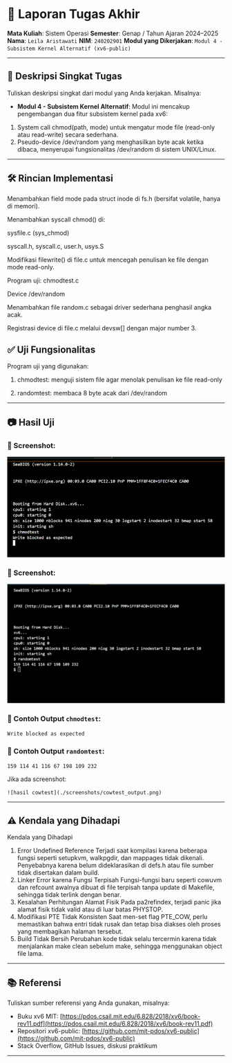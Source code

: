 # 📝 Laporan Tugas Akhir

**Mata Kuliah**: Sistem Operasi
**Semester**: Genap / Tahun Ajaran 2024–2025
**Nama**: `Leila Aristawati`
**NIM**: `240202901`
**Modul yang Dikerjakan**:
`Modul 4 - Subsistem Kernel Alternatif (xv6-public)`

---

## 📌 Deskripsi Singkat Tugas

Tuliskan deskripsi singkat dari modul yang Anda kerjakan. Misalnya:

* **Modul 4 - Subsistem Kernel Alternatif**:
 Modul ini mencakup pengembangan dua fitur subsistem kernel pada xv6:
1. System call chmod(path, mode) untuk mengatur mode file (read-only atau read-write) secara sederhana.
2. Pseudo-device /dev/random yang menghasilkan byte acak ketika dibaca, menyerupai fungsionalitas /dev/random di sistem UNIX/Linux.
---

## 🛠️ Rincian Implementasi

Menambahkan field mode pada struct inode di fs.h (bersifat volatile, hanya di memori).

Menambahkan syscall chmod() di:

sysfile.c (sys_chmod)

syscall.h, syscall.c, user.h, usys.S

Modifikasi filewrite() di file.c untuk mencegah penulisan ke file dengan mode read-only.

Program uji: chmodtest.c

Device /dev/random

Menambahkan file random.c sebagai driver sederhana penghasil angka acak.

Registrasi device di file.c melalui devsw[] dengan major number 3.


## ✅ Uji Fungsionalitas

Program uji yang digunakan:

1. chmodtest: menguji sistem file agar menolak penulisan ke file read-only

2. randomtest: membaca 8 byte acak dari /dev/random

---

## 📷 Hasil Uji

### 📸 Screenshot:
![hasil chmodtest_output.png](./screenshoots/chmodtest_output.png)
### 📸 Screenshot:
![hasil randomtest_output.png](./screenshoots/randomtest_output.png)

### 📍 Contoh Output `chmodtest`:

```
Write blocked as expected
```

### 📍 Contoh Output `randomtest`:

```
159 114 41 116 67 198 109 232
```

Jika ada screenshot:

```
![hasil cowtest](./screenshots/cowtest_output.png)
```

---

## ⚠️ Kendala yang Dihadapi

Kendala yang Dihadapi

1. Error Undefined Reference
Terjadi saat kompilasi karena beberapa fungsi seperti setupkvm, walkpgdir, dan mappages tidak dikenali. Penyebabnya karena belum dideklarasikan di defs.h atau file sumber tidak disertakan dalam build.
2. Linker Error karena Fungsi Terpisah
Fungsi-fungsi baru seperti cowuvm dan refcount awalnya dibuat di file terpisah tanpa update di Makefile, sehingga tidak terlink dengan benar.
3. Kesalahan Perhitungan Alamat Fisik
Pada pa2refindex, terjadi panic jika alamat fisik tidak valid atau di luar batas PHYSTOP.
4. Modifikasi PTE Tidak Konsisten
Saat men-set flag PTE_COW, perlu memastikan bahwa entri tidak rusak dan tetap bisa diakses oleh proses yang membagikan halaman tersebut.
5. Build Tidak Bersih
Perubahan kode tidak selalu tercermin karena tidak menjalankan make clean sebelum make, sehingga menggunakan object file lama.

---

## 📚 Referensi

Tuliskan sumber referensi yang Anda gunakan, misalnya:

* Buku xv6 MIT: [https://pdos.csail.mit.edu/6.828/2018/xv6/book-rev11.pdf](https://pdos.csail.mit.edu/6.828/2018/xv6/book-rev11.pdf)
* Repositori xv6-public: [https://github.com/mit-pdos/xv6-public](https://github.com/mit-pdos/xv6-public)
* Stack Overflow, GitHub Issues, diskusi praktikum

---

